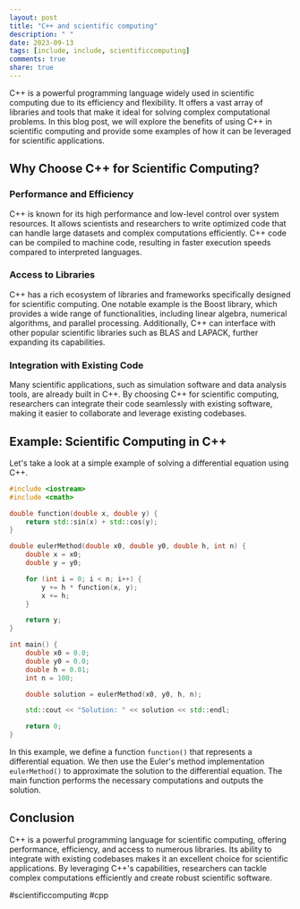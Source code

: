 ```yaml
---
layout: post
title: "C++ and scientific computing"
description: " "
date: 2023-09-13
tags: [include, include, scientificcomputing]
comments: true
share: true
---
```


C++ is a powerful programming language widely used in scientific computing due to its efficiency and flexibility. It offers a vast array of libraries and tools that make it ideal for solving complex computational problems. In this blog post, we will explore the benefits of using C++ in scientific computing and provide some examples of how it can be leveraged for scientific applications.

## Why Choose C++ for Scientific Computing?

### Performance and Efficiency

C++ is known for its high performance and low-level control over system resources. It allows scientists and researchers to write optimized code that can handle large datasets and complex computations efficiently. C++ code can be compiled to machine code, resulting in faster execution speeds compared to interpreted languages.

### Access to Libraries

C++ has a rich ecosystem of libraries and frameworks specifically designed for scientific computing. One notable example is the Boost library, which provides a wide range of functionalities, including linear algebra, numerical algorithms, and parallel processing. Additionally, C++ can interface with other popular scientific libraries such as BLAS and LAPACK, further expanding its capabilities.

### Integration with Existing Code

Many scientific applications, such as simulation software and data analysis tools, are already built in C++. By choosing C++ for scientific computing, researchers can integrate their code seamlessly with existing software, making it easier to collaborate and leverage existing codebases.

## Example: Scientific Computing in C++

Let's take a look at a simple example of solving a differential equation using C++. 

```cpp
#include <iostream>
#include <cmath>

double function(double x, double y) {
    return std::sin(x) + std::cos(y);
}

double eulerMethod(double x0, double y0, double h, int n) {
    double x = x0;
    double y = y0;

    for (int i = 0; i < n; i++) {
        y += h * function(x, y);
        x += h;
    }

    return y;
}

int main() {
    double x0 = 0.0;
    double y0 = 0.0;
    double h = 0.01;
    int n = 100;

    double solution = eulerMethod(x0, y0, h, n);

    std::cout << "Solution: " << solution << std::endl;

    return 0;
}
```

In this example, we define a function `function()` that represents a differential equation. We then use the Euler's method implementation `eulerMethod()` to approximate the solution to the differential equation. The main function performs the necessary computations and outputs the solution.

## Conclusion

C++ is a powerful programming language for scientific computing, offering performance, efficiency, and access to numerous libraries. Its ability to integrate with existing codebases makes it an excellent choice for scientific applications. By leveraging C++'s capabilities, researchers can tackle complex computations efficiently and create robust scientific software.

#scientificcomputing #cpp